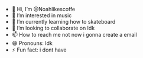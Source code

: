 - 👋 Hi, I’m @Noahlikescoffe
- 👀 I’m interested in music
- 🌱 I’m currently learning how to skateboard
- 💞️ I’m looking to collaborate on Idk
- 📫 How to reach me not now i gonna create a email
- 😄 Pronouns: Idk
- ⚡ Fun fact: i dont have 

<!---
Noahlikescoffe/Noahlikescoffe is a ✨ special ✨ repository because its `README.md` (this file) appears on your GitHub profile.
You can click the Preview link to take a look at your changes.
--->
